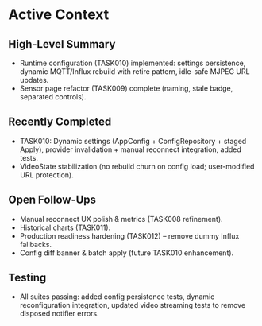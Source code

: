 # Active Context

## High-Level Summary
- Runtime configuration (TASK010) implemented: settings persistence, dynamic MQTT/Influx rebuild with retire pattern, idle-safe MJPEG URL updates.
- Sensor page refactor (TASK009) complete (naming, stale badge, separated controls).

## Recently Completed
- TASK010: Dynamic settings (AppConfig + ConfigRepository + staged Apply), provider invalidation + manual reconnect integration, added tests.
- VideoState stabilization (no rebuild churn on config load; user-modified URL protection).

## Open Follow-Ups
- Manual reconnect UX polish & metrics (TASK008 refinement).
- Historical charts (TASK011).
- Production readiness hardening (TASK012) – remove dummy Influx fallbacks.
- Config diff banner & batch apply (future TASK010 enhancement).

## Testing
- All suites passing: added config persistence tests, dynamic reconfiguration integration, updated video streaming tests to remove disposed notifier errors.